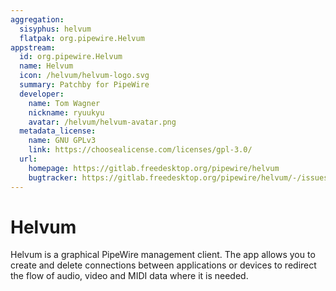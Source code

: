 ```yaml
---
aggregation:
  sisyphus: helvum
  flatpak: org.pipewire.Helvum
appstream:
  id: org.pipewire.Helvum
  name: Helvum
  icon: /helvum/helvum-logo.svg
  summary: Patchby for PipeWire
  developer:
    name: Tom Wagner
    nickname: ryuukyu
    avatar: /helvum/helvum-avatar.png
  metadata_license:
    name: GNU GPLv3
    link: https://choosealicense.com/licenses/gpl-3.0/
  url:
    homepage: https://gitlab.freedesktop.org/pipewire/helvum
    bugtracker: https://gitlab.freedesktop.org/pipewire/helvum/-/issues
---
```


# Helvum

Helvum is a graphical PipeWire management client. The app allows you to create and delete connections between applications or devices to redirect the flow of audio, video and MIDI data where it is needed.

<!--@include: @en/apps/.parts/install/content-repo.md-->
<!--@include: @en/apps/.parts/install/content-flatpak.md-->

